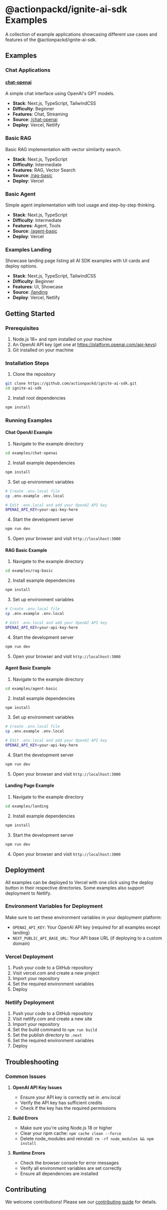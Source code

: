 # @actionpackd/ignite-ai-sdk Examples

A collection of example applications showcasing different use cases and features of the @actionpackd/ignite-ai-sdk.

## Examples

### Chat Applications

#### [chat-openai](/chat-openai)
A simple chat interface using OpenAI's GPT models.
- **Stack**: Next.js, TypeScript, TailwindCSS
- **Difficulty**: Beginner
- **Features**: Chat, Streaming
- **Source**: [/chat-openai](/chat-openai)
- **Deploy**: Vercel, Netlify

### Basic RAG
Basic RAG implementation with vector similarity search.

- **Stack**: Next.js, TypeScript
- **Difficulty**: Intermediate
- **Features**: RAG, Vector Search
- **Source**: [/rag-basic](/rag-basic)
- **Deploy**: Vercel

### Basic Agent
Simple agent implementation with tool usage and step-by-step thinking.

- **Stack**: Next.js, TypeScript
- **Difficulty**: Intermediate
- **Features**: Agent, Tools
- **Source**: [/agent-basic](/agent-basic)
- **Deploy**: Vercel

### Examples Landing
Showcase landing page listing all AI SDK examples with UI cards and deploy options.

- **Stack**: Next.js, TypeScript, TailwindCSS
- **Difficulty**: Beginner
- **Features**: UI, Showcase
- **Source**: [/landing](/landing)
- **Deploy**: Vercel, Netlify

## Getting Started

### Prerequisites

1. Node.js 18+ and npm installed on your machine
2. An OpenAI API key (get one at https://platform.openai.com/api-keys)
3. Git installed on your machine

### Installation Steps

1. Clone the repository
```bash
git clone https://github.com/actionpackd/ignite-ai-sdk.git
cd ignite-ai-sdk
```

2. Install root dependencies
```bash
npm install
```

### Running Examples

#### Chat OpenAI Example

1. Navigate to the example directory
```bash
cd examples/chat-openai
```

2. Install example dependencies
```bash
npm install
```

3. Set up environment variables
```bash
# Create .env.local file
cp .env.example .env.local

# Edit .env.local and add your OpenAI API key
OPENAI_API_KEY=your-api-key-here
```

4. Start the development server
```bash
npm run dev
```

5. Open your browser and visit `http://localhost:3000`

#### RAG Basic Example

1. Navigate to the example directory
```bash
cd examples/rag-basic
```

2. Install example dependencies
```bash
npm install
```

3. Set up environment variables
```bash
# Create .env.local file
cp .env.example .env.local

# Edit .env.local and add your OpenAI API key
OPENAI_API_KEY=your-api-key-here
```

4. Start the development server
```bash
npm run dev
```

5. Open your browser and visit `http://localhost:3000`

#### Agent Basic Example

1. Navigate to the example directory
```bash
cd examples/agent-basic
```

2. Install example dependencies
```bash
npm install
```

3. Set up environment variables
```bash
# Create .env.local file
cp .env.example .env.local

# Edit .env.local and add your OpenAI API key
OPENAI_API_KEY=your-api-key-here
```

4. Start the development server
```bash
npm run dev
```

5. Open your browser and visit `http://localhost:3000`

#### Landing Page Example

1. Navigate to the example directory
```bash
cd examples/landing
```

2. Install example dependencies
```bash
npm install
```

3. Start the development server
```bash
npm run dev
```

4. Open your browser and visit `http://localhost:3000`

## Deployment

All examples can be deployed to Vercel with one click using the deploy button in their respective directories. Some examples also support deployment to Netlify.

### Environment Variables for Deployment

Make sure to set these environment variables in your deployment platform:

- `OPENAI_API_KEY`: Your OpenAI API key (required for all examples except landing)
- `NEXT_PUBLIC_API_BASE_URL`: Your API base URL (if deploying to a custom domain)

### Vercel Deployment

1. Push your code to a GitHub repository
2. Visit vercel.com and create a new project
3. Import your repository
4. Set the required environment variables
5. Deploy

### Netlify Deployment

1. Push your code to a GitHub repository
2. Visit netlify.com and create a new site
3. Import your repository
4. Set the build command to `npm run build`
5. Set the publish directory to `.next`
6. Set the required environment variables
7. Deploy

## Troubleshooting

### Common Issues

1. **OpenAI API Key Issues**
   - Ensure your API key is correctly set in .env.local
   - Verify the API key has sufficient credits
   - Check if the key has the required permissions

2. **Build Errors**
   - Make sure you're using Node.js 18 or higher
   - Clear your npm cache: `npm cache clean --force`
   - Delete node_modules and reinstall: `rm -rf node_modules && npm install`

3. **Runtime Errors**
   - Check the browser console for error messages
   - Verify all environment variables are set correctly
   - Ensure all dependencies are installed

## Contributing

We welcome contributions! Please see our [contributing guide](../CONTRIBUTING.md) for details.
